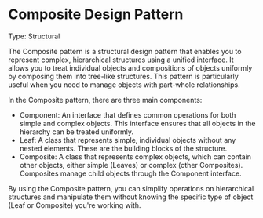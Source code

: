 # Composite Design Pattern

Type: Structural

The Composite pattern is a structural design pattern that enables you to represent complex, hierarchical structures using a unified interface. It allows you to treat individual objects and compositions of objects uniformly by composing them into tree-like structures. This pattern is particularly useful when you need to manage objects with part-whole relationships.

In the Composite pattern, there are three main components:

* Component: An interface that defines common operations for both simple and complex objects. This interface ensures that all objects in the hierarchy can be treated uniformly.
* Leaf: A class that represents simple, individual objects without any nested elements. These are the building blocks of the structure.
* Composite: A class that represents complex objects, which can contain other objects, either simple (Leaves) or complex (other Composites). Composites manage child objects through the Component interface.

By using the Composite pattern, you can simplify operations on hierarchical structures and manipulate them without knowing the specific type of object (Leaf or Composite) you're working with.
